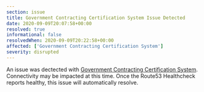 ```yaml
---
section: issue
title: Government Contracting Certification System Issue Detected
date: 2020-09-09T20:07:58+00:00
resolved: true
informational: false
resolvedWhen: 2020-09-09T20:22:58+00:00
affected: ['Government Contracting Certification System']
severity: disrupted
---
```

An issue was dectected with [Government Contracting Certification System](https://certify.sba.gov).  Connectivity may be impacted at this time.  Once the Route53 Healthcheck reports healthy, this issue will automatically resolve.
